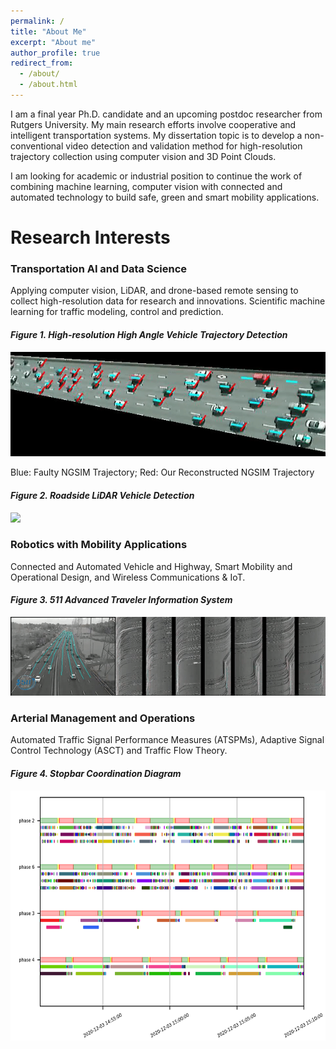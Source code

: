 ```yaml
---
permalink: /
title: "About Me"
excerpt: "About me"
author_profile: true
redirect_from: 
  - /about/
  - /about.html
---
```


I am a final year Ph.D. candidate and an upcoming postdoc researcher from Rutgers University. My main research efforts involve cooperative and intelligent transportation systems. My dissertation topic is to develop a non-conventional video detection and validation method for high-resolution trajectory collection using computer vision and 3D Point Clouds. 

I am looking for academic or industrial position to continue the work of combining machine learning, computer vision with connected and automated technology to build safe, green and smart mobility applications.

Research Interests
======
### Transportation AI and Data Science
Applying computer vision, LiDAR, and drone-based remote sensing to collect high-resolution data for research and innovations. Scientific machine learning for traffic modeling, control and prediction.

####                _Figure 1. High-resolution High Angle Vehicle Trajectory Detection_
![](https://raw.githubusercontent.com/TeRyZh/Website/main/images/NGSIM%20Reconstruction.gif)

Blue: Faulty NGSIM Trajectory; Red: Our Reconstructed NGSIM Trajectory

####                _Figure 2. Roadside LiDAR Vehicle Detection_
<!-- <img src="https://raw.githubusercontent.com/TeRyZh/Website/main/images/Detection%20and%20Tracking_small.png" width="600" height="400">  -->
![](https://github.com/TeRyZh/Website/blob/main/images/BakersBasin_LiDAR_Detection.gif?raw=true)

### Robotics with Mobility Applications
Connected and Automated Vehicle and Highway, Smart Mobility and Operational Design, and Wireless Communications & IoT.

####                 _Figure 3. 511 Advanced Traveler Information System_ 
<!-- <img src="{{ site.url }}{{ site.baseurl }}/https://github.com/TeRyZh/Website/blob/main/images/Picture1.gif" width="600" height="400"> -->
![](https://raw.githubusercontent.com/TeRyZh/Website/main/images/Picture1.gif)

### Arterial Management and Operations
Automated Traffic Signal Performance Measures (ATSPMs), Adaptive Signal Control Technology (ASCT) and Traffic Flow Theory. 

####                _Figure 4. Stopbar Coordination Diagram_
<img src="https://raw.githubusercontent.com/TeRyZh/Website/main/images/RCD.png" width="600" height="400"> 



<!-- ![](https://github.com/TeRyZh/Website/blob/main/images/HASDA%20Model%20Detection.gif?raw=true) -->

